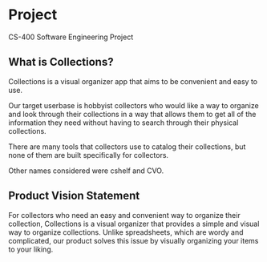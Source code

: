 # Project

CS-400 Software Engineering Project

## What is Collections?

Collections is a visual organizer app that aims to be convenient and easy to use.

Our target userbase is hobbyist collectors who would like a way to organize and look through their collections in a way that allows them to get all of the information they need without having to search through their physical collections.

There are many tools that collectors use to catalog their collections, but none of them are built specifically for collectors.

Other names considered were cshelf and CVO.

## Product Vision Statement

For collectors who need an easy and convenient way to organize their collection, Collections is a visual organizer that provides a simple and visual way to organize collections. Unlike spreadsheets, which are wordy and complicated, our product solves this issue by visually organizing your items to your liking.
